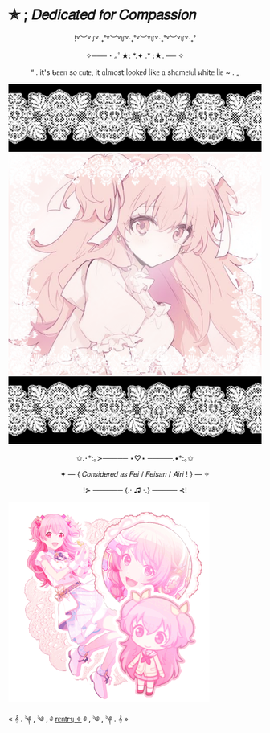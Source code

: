 # ✯ ; 𝐷𝑒𝑑𝑖𝑐𝑎𝑡𝑒𝑑 𝑓𝑜𝑟 𝐶𝑜𝑚𝑝𝑎𝑠𝑠𝑖𝑜𝑛
<p align="center">!꒷︶꒷꒥꒷‧₊˚꒷︶꒷꒥꒷‧₊˚꒷︶꒷꒥꒷‧₊˚꒷︶꒷꒥꒷‧₊˚

<p align="center">✧─── ･ ｡ﾟ★: *.✦ .* :★. ── ✧

<p align="center">“ . і𝗍's ᑲᥱᥱᥒ s᥆ ᥴᥙ𝗍ᥱ, і𝗍 ᥲᥣm᥆s𝗍 ᥣ᥆᥆kᥱძ ᥣіkᥱ ᥲ sһᥲmᥱ𝖿ᥙᥣ ᥕһі𝗍ᥱ ᥣіᥱ ~ . „

  ![image Alt](https://github.com/mmarshmary/hiw-to-do-this/blob/3bb3f3cdcf8b987348a4da902e849a87b3a19b78/Untitled76_20250217175718_1.png) 
![Image Alt](https://github.com/mmarshmary/hiw-to-do-this/blob/2afa26909ebc602eefc060673d68316bda4b074b/Untitled75_20250217174310.png) 
![image Alt](https://github.com/mmarshmary/hiw-to-do-this/blob/3bb3f3cdcf8b987348a4da902e849a87b3a19b78/Untitled76_20250217175718_1.png) 
<p align="center">✩.･*:｡≻───── ⋆♡⋆ ─────.•*:｡✩

<p align="center">✦ — { 𝐶𝑜𝑛𝑠𝑖𝑑𝑒𝑟𝑒𝑑 𝑎𝑠 𝐹𝑒𝑖 / 𝐹𝑒𝑖𝑠𝑎𝑛 / 𝐴𝑖𝑟𝑖 ! } — ✧

<p align="center">!⊱ ────── {.⋅ ♫ ⋅.} ───── ⊰! 

![image alt](https://github.com/mmarshmary/hiw-to-do-this/blob/97d6d4456d25cfc265743e574be2454df834d964/tumblr_093a21b70e8033ef7631119253f8355c_3c223870_400.gif)

« 𝄞 . ༆ , ༄ , ༅ [rᥱᥒ𝗍rᥡ ✧](https://rentry.co/feis2rntry) ༅ , ༄ , ༆ . 𝄞 »
